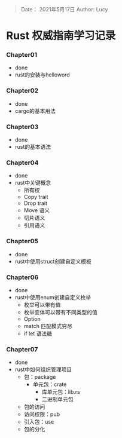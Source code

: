 > Date： 2021年5月17日
> Author: Lucy

# Rust 权威指南学习记录

### Chapter01

* done
* rust的安装与helloword

### Chapter02

* done
* cargo的基本用法

### Chapter03

* done
* rust的基本语法

### Chapter04

* done
* rust中关键概念
  * 所有权
  * Copy trait
  * Drop trait
  * Move 语义
  * 切片语义
  * 引用语义

### Chapter05

* done
* rust中使用struct创建自定义模板

### Chapter06

* done
* rust中使用enum创建自定义枚举
  * 枚举可以带有值
  * 枚举变体可以带有不同类型的值
  * Option<T>
  * match 匹配模式穷尽
  * if let 语法糖

### Chapter07

* done
* rust中如何组织管理项目
  * 包：package
    * 单元包：crate
      * 库单元包：lib.rs
      * 二进制单元包
  * 包的访问
  * 访问权限：pub
  * 引入包：use
  * 包的分化


